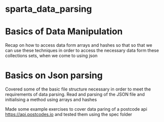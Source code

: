 # sparta_data_parsing

# Basics of Data Manipulation

Recap on how to access data form arrays and hashes so that so that we can use these techniques in order to access the necessary data form these collections sets, when we come to using json

# Basics on Json parsing

Covered some of the basic file structure necessary in order to meet the requirements of data parsing.
Read and parsing of the JSON file and initialising a method using arrays and hashes

Made some example exercises to cover data paring of a postcode api https://api.postcodes.io and tested them using the spec folder
